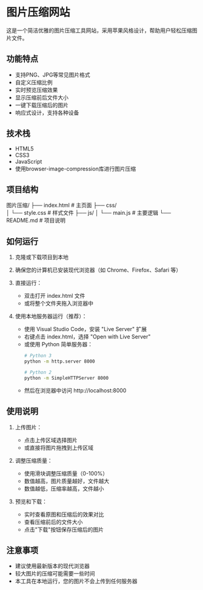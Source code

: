 # 图片压缩网站

这是一个简洁优雅的图片压缩工具网站，采用苹果风格设计，帮助用户轻松压缩图片文件。

## 功能特点

- 支持PNG、JPG等常见图片格式
- 自定义压缩比例
- 实时预览压缩效果
- 显示压缩前后文件大小
- 一键下载压缩后的图片
- 响应式设计，支持各种设备

## 技术栈

- HTML5
- CSS3
- JavaScript
- 使用browser-image-compression库进行图片压缩

## 项目结构

图片压缩/
├── index.html          # 主页面
├── css/               
│   └── style.css      # 样式文件
├── js/
│   └── main.js        # 主要逻辑
└── README.md          # 项目说明

## 如何运行

1. 克隆或下载项目到本地

2. 确保您的计算机已安装现代浏览器（如 Chrome、Firefox、Safari 等）

3. 直接运行：
   - 双击打开 index.html 文件
   - 或将整个文件夹拖入浏览器中
   
4. 使用本地服务器运行（推荐）：
   - 使用 Visual Studio Code，安装 "Live Server" 扩展
   - 右键点击 index.html，选择 "Open with Live Server"
   - 或使用 Python 简单服务器：
     ```bash
     # Python 3
     python -m http.server 8000
     
     # Python 2
     python -m SimpleHTTPServer 8000
     ```
   - 然后在浏览器中访问 http://localhost:8000

## 使用说明

1. 上传图片：
   - 点击上传区域选择图片
   - 或直接将图片拖拽到上传区域

2. 调整压缩质量：
   - 使用滑块调整压缩质量（0-100%）
   - 数值越高，图片质量越好，文件越大
   - 数值越低，压缩率越高，文件越小

3. 预览和下载：
   - 实时查看原图和压缩后的效果对比
   - 查看压缩前后的文件大小
   - 点击"下载"按钮保存压缩后的图片

## 注意事项

- 建议使用最新版本的现代浏览器
- 较大图片的压缩可能需要一些时间
- 本工具在本地运行，您的图片不会上传到任何服务器 
